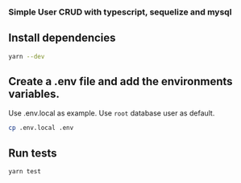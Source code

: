 ### Simple User CRUD with typescript, sequelize and mysql

## Install dependencies

```bash
yarn --dev
```

## Create a .env file and add the environments variables.
Use .env.local as example. Use `root` database user as default.

```bash
cp .env.local .env
```

## Run tests

```
yarn test
```
